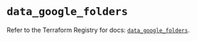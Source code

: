 # `data_google_folders`

Refer to the Terraform Registry for docs: [`data_google_folders`](https://registry.terraform.io/providers/hashicorp/google-beta/6.22.0/docs/data-sources/google_folders).
